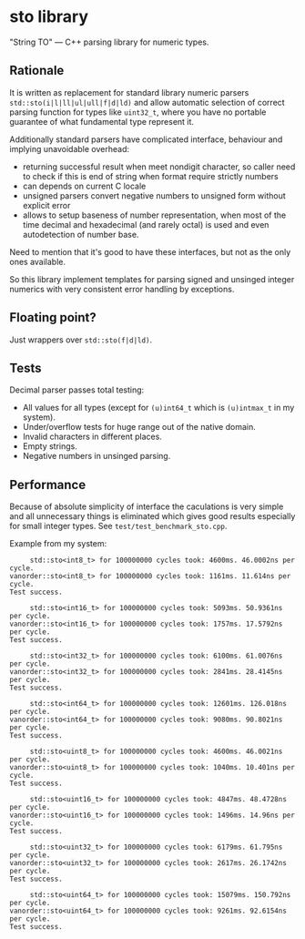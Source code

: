 # sto library

"String TO" — C++ parsing library for numeric types.

## Rationale

It is written as replacement for standard library numeric parsers `std::sto(i|l|ll|ul|ull|f|d|ld)` and allow automatic selection of correct parsing function for types like `uint32_t`, where you have no portable guarantee of what fundamental type represent it.

Additionally standard parsers have complicated interface, behaviour and implying unavoidable overhead:
 * returning successful result when meet nondigit character, so caller need to check if this is end of string when format require strictly numbers
 * can depends on current C locale
 * unsigned parsers convert negative numbers to unsigned form without explicit error
 * allows to setup baseness of number representation, when most of the time decimal and hexadecimal (and rarely octal) is used and even autodetection of number base.

Need to mention that it's good to have these interfaces, but not as the only ones available.

So this library implement templates for parsing signed and unsinged integer numerics with very consistent error handling by exceptions.

## Floating point?

Just wrappers over `std::sto(f|d|ld)`.


## Tests

Decimal parser passes total testing:
 * All values for all types (except for `(u)int64_t` which is `(u)intmax_t` in my system).
 * Under/overflow tests for huge range out of the native domain.
 * Invalid characters in different places.
 * Empty strings.
 * Negative numbers in unsinged parsing.


## Performance

Because of absolute simplicity of interface the caculations is very simple and all unnecessary things is eliminated which gives good results especially for small integer types.
See `test/test_benchmark_sto.cpp`.

Example from my system:
```
     std::sto<int8_t> for 100000000 cycles took: 4600ms. 46.0002ns per cycle.
vanorder::sto<int8_t> for 100000000 cycles took: 1161ms. 11.614ns per cycle.
Test success.

     std::sto<int16_t> for 100000000 cycles took: 5093ms. 50.9361ns per cycle.
vanorder::sto<int16_t> for 100000000 cycles took: 1757ms. 17.5792ns per cycle.
Test success.

     std::sto<int32_t> for 100000000 cycles took: 6100ms. 61.0076ns per cycle.
vanorder::sto<int32_t> for 100000000 cycles took: 2841ms. 28.4145ns per cycle.
Test success.

     std::sto<int64_t> for 100000000 cycles took: 12601ms. 126.018ns per cycle.
vanorder::sto<int64_t> for 100000000 cycles took: 9080ms. 90.8021ns per cycle.
Test success.

     std::sto<uint8_t> for 100000000 cycles took: 4600ms. 46.0021ns per cycle.
vanorder::sto<uint8_t> for 100000000 cycles took: 1040ms. 10.401ns per cycle.
Test success.

     std::sto<uint16_t> for 100000000 cycles took: 4847ms. 48.4728ns per cycle.
vanorder::sto<uint16_t> for 100000000 cycles took: 1496ms. 14.96ns per cycle.
Test success.

     std::sto<uint32_t> for 100000000 cycles took: 6179ms. 61.795ns per cycle.
vanorder::sto<uint32_t> for 100000000 cycles took: 2617ms. 26.1742ns per cycle.
Test success.

     std::sto<uint64_t> for 100000000 cycles took: 15079ms. 150.792ns per cycle.
vanorder::sto<uint64_t> for 100000000 cycles took: 9261ms. 92.6154ns per cycle.
Test success.
```